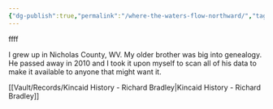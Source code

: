 ```yaml
---
{"dg-publish":true,"permalink":"/where-the-waters-flow-northward/","tags":["gardenEntry"]}
---
```


ffff

I grew up in Nicholas County, WV. My older brother was big into genealogy. He passed away in 2010 and I took it upon myself to scan all of his data to make it available to anyone that might want it.


[[Vault/Records/Kincaid History - Richard Bradley\|Kincaid History - Richard Bradley]]


